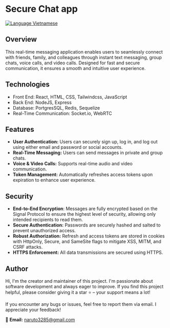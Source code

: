 # Secure Chat app

[![Language Vietnamese](https://img.shields.io/badge/Read%20in-Tiếng%20Việt-blue?style=flat-square)](./README.vi.md)

## Overview
This real-time messaging application enables users to seamlessly connect with friends, family, and colleagues through instant text messaging, group chats, voice calls, and video calls. Designed for fast and secure communication, it ensures a smooth and intuitive user experience.

## Technologies
- Front End: React, HTML, CSS, Tailwindcss, JavaScript
- Back End: NodeJS, Express 
- Database: PortgresSQL, Redis, Sequelize
- Real-Time Communication: Socket.io, WebRTC

## Features
- **User Authentication:**  Users can securely sign up, log in, and log out using either email and password or social accounts.
- **Real-Time Messaging:** Users can send messages in private and group chats.
- **Voice & Video Calls:** Supports real-time audio and video communication.
- **Token Management:** Automatically refreshes access tokens upon expiration to enhance user experience.

## Security
- **End-to-End Encryption**: Messages are fully encrypted based on the Signal Protocol to ensure the highest level of security, allowing only intended recipients to read them.
- **Secure Authentication:** Passwords are securely hashed and salted to prevent unauthorized access.
- **Robust Authorization:** Refresh and access tokens are stored in cookies with HttpOnly, Secure, and SameSite flags to mitigate XSS, MITM, and CSRF attacks.
- **HTTPS Enforcement:** All data transmissions are secured using HTTPS.

## Author
Hi, I'm the creator and maintainer of this project. I'm passionate about software development and always eager to improve. If you find this project helpful, please consider giving it a star ⭐ – your support means a lot!  

If you encounter any bugs or issues, feel free to report them via email. I appreciate your feedback!  

📧 **Email:** naruto3285@gmail.com